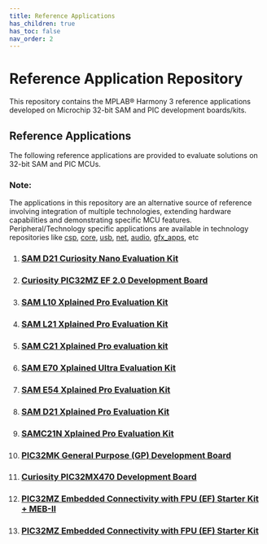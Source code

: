 ```yaml
---
title: Reference Applications
has_children: true
has_toc: false
nav_order: 2
---
```

# Reference Application Repository

This repository contains the MPLAB® Harmony 3 reference applications developed on Microchip 32-bit SAM and PIC development boards/kits.   

## Reference Applications

The following reference applications are provided to evaluate solutions on 32-bit SAM and PIC MCUs. 

### **Note:** 
The applications in this repository are an alternative source of reference involving integration of multiple technologies, extending hardware capabilities and demonstrating specific MCU features. 
Peripheral/Technology specific applications are available in technology repositories like [csp](https://github.com/Microchip-MPLAB-Harmony/csp), [core](https://github.com/Microchip-MPLAB-Harmony/core), [usb](https://github.com/Microchip-MPLAB-Harmony/usb), [net](https://github.com/Microchip-MPLAB-Harmony/net), [audio](https://github.com/Microchip-MPLAB-Harmony/audio), [gfx_apps](https://github.com/Microchip-MPLAB-Harmony/gfx_apps), etc

1. ### [SAM D21 Curiosity Nano Evaluation Kit](./sam_d21_cnano/readme.md)
2. ### [Curiosity PIC32MZ EF 2.0 Development Board](./pic32mz_ef_curiosity_v2/readme.md)
3. ### [SAM L10 Xplained Pro Evaluation Kit](./sam_l10_xpro/readme.md)
4. ### [SAM L21 Xplained Pro Evaluation Kit](./sam_l21_xpro/readme.md)
5. ### [SAM C21 Xplained Pro evaluation kit](./sam_c21_xpro/readme.md)
6. ### [SAM E70 Xplained Ultra Evaluation Kit](./sam_e70_xult/readme.md)
7. ### [SAM E54 Xplained Pro Evaluation Kit](./sam_e54_xpro/readme.md)
8. ### [SAM D21 Xplained Pro Evaluation Kit](./sam_d21_xpro/readme.md)
9. ### [SAMC21N Xplained Pro Evaluation Kit](./sam_c21n_xpro/readme.md)
10. ### [PIC32MK General Purpose (GP) Development Board](./pic32mk_gp_db/readme.md)
11. ### [Curiosity PIC32MX470 Development Board](./pic32mx470_curiosity/readme.md)
12. ### [PIC32MZ Embedded Connectivity with FPU (EF) Starter Kit + MEB-II](./pic32mz_ef_sk_meb2/readme.md)
13. ### [PIC32MZ Embedded Connectivity with FPU (EF) Starter Kit](./pic32mz_ef_sk/readme.md)
